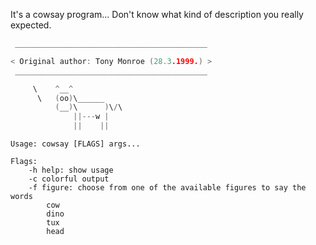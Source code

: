 It's a cowsay program... Don't know what kind of description you really expected.  

```c
 ___________________________________________ 

< Original author: Tony Monroe (28.3.1999.) >
 ___________________________________________ 

     \    ^__^              
      \   (oo)\______      
          (__)\      )\/\ 
              ||---w |       
              ||    ||       

```
```
Usage: cowsay [FLAGS] args...

Flags:  
	-h help: show usage  
	-c colorful output  
	-f figure: choose from one of the available figures to say the words  
		cow  
		dino  
		tux  
		head  
```
